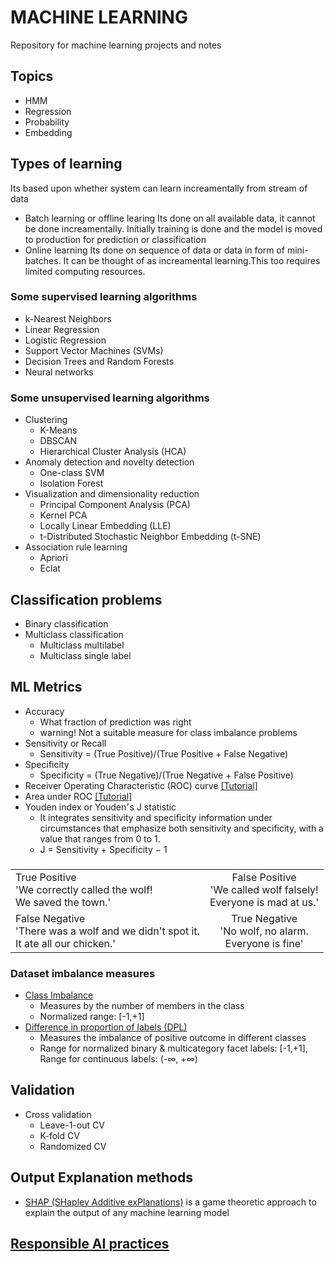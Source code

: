 # MACHINE LEARNING
  Repository for machine learning projects and notes

## Topics
 * HMM
 * Regression
 * Probability
 * Embedding
 
 ## Types of learning
  Its based upon whether system can learn increamentally from stream of data
  * Batch learning or offline learing
    Its done on all available data, it cannot be done increamentally. Initially training is done and the model is moved to production
    for prediction or classification
  * Online learning
    Its done on sequence of data or data in form of mini-batches.  It can be thought of as increamental learning.This too requires limited computing resources.
### Some supervised learning algorithms
 * k-Nearest Neighbors
 * Linear Regression
 * Logistic Regression
 * Support Vector Machines (SVMs)
 * Decision Trees and Random Forests
 * Neural networks
### Some unsupervised learning algorithms
 * Clustering
    - K-Means
    - DBSCAN
    - Hierarchical Cluster Analysis (HCA)
 * Anomaly detection and novelty detection
    - One-class SVM
    - Isolation Forest
 * Visualization and dimensionality reduction
    - Principal Component Analysis (PCA)
    - Kernel PCA
    - Locally Linear Embedding (LLE)
    - t-Distributed Stochastic Neighbor Embedding (t-SNE)
 * Association rule learning
    - Apriori
    - Eclat
## Classification problems
 + Binary classification
 + Multiclass classification
   - Multiclass multilabel
   - Multiclass single label
## ML Metrics
 + Accuracy
   - What fraction of prediction was right
   - warning! Not a suitable measure for class imbalance problems 
 + Sensitivity or Recall
   - Sensitivity = (True Positive)/(True Positive + False Negative)
 + Specificity
   - Specificity = (True Negative)/(True Negative + False Positive)
 + Receiver Operating Characteristic (ROC) curve [[Tutorial]](https://www.analyticsvidhya.com/blog/2020/06/auc-roc-curve-machine-learning/)
 + Area under ROC [[Tutorial]](https://www.analyticsvidhya.com/blog/2020/06/auc-roc-curve-machine-learning/)
 + Youden index or Youden׳s J statistic
   - It integrates sensitivity and specificity information under circumstances that emphasize both sensitivity and specificity,
     with a value that ranges from 0 to 1.
   - J = Sensitivity + Specificity − 1  
   ### 
| |            |
  |:----------|:-------------:|
  | True Positive  <br>'We correctly called the wolf!<br> We saved the town.'  |  False Positive<br>'We called wolf falsely!<br> Everyone is mad at us.' |
  | False Negative <br>'There was a wolf and we didn't spot it.<br> It ate all our chicken.' |    True Negative<br>'No wolf, no alarm.<br> Everyone is fine'   |
### Dataset imbalance measures
   * [Class Imbalance](https://docs.aws.amazon.com/sagemaker/latest/dg/clarify-measure-data-bias.html)
     - Measures by the number of members in the class
     - Normalized range: [-1,+1]
   * [Difference in proportion of labels (DPL)](https://docs.aws.amazon.com/sagemaker/latest/dg/clarify-measure-data-bias.html)
     - Measures the imbalance of positive outcome in different classes
     - Range for normalized binary & multicategory facet labels: [-1,+1], Range for continuous labels: (-∞, +∞)

## Validation
 + Cross validation
   - Leave-1-out CV
   - K-fold CV
   - Randomized CV

## Output Explanation methods
   - [SHAP (SHapley Additive exPlanations)](https://shap.readthedocs.io/en/latest/) is a game theoretic approach to explain the output of any machine learning
     model
 
## [Responsible AI practices](https://ai.google/responsibilities/responsible-ai-practices/)
 
    
